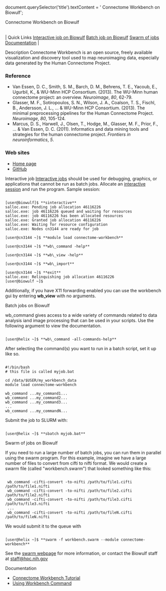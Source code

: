 

document.querySelector('title').textContent = ' Connectome Workbench on Biowulf';

Connectome Workbench on Biowulf



|  |
| --- |
| 
Quick Links
[Interactive job on Biowulf](#int)
[Batch job on Biowulf](#serial)
[Swarm of jobs](#swarm)
[Documentation](#doc)
 |



Description
Connectome Workbench is an open source, freely available visualization and 
discovery tool used to map neuroimaging data, especially data generated by the 
Human Connectome Project. 


### Reference


* Van Essen, D. C., Smith, S. M., Barch, D. M., Behrens, T. E., 
 Yacoub, E., Ugurbil, K., & WU-Minn HCP Consortium. (2013). The WU-Minn human 
 connectome project: an overview. *Neuroimage*, *80*, 62-79.
* Glasser, M. F., Sotiropoulos, S. N., Wilson, J. A., Coalson, T. S., 
 Fischl, B., Andersson, J. L., ... & WU-Minn HCP Consortium. (2013). The 
 minimal preprocessing pipelines for the Human Connectome Project. 
 *Neuroimage*, *80*, 105-124.
* Marcus, D. S., Harwell, J., Olsen, T., Hodge, M., Glasser, M. F., Prior, 
 F., ... & Van Essen, D. C. (2011). Informatics and data mining tools and 
 strategies for the human connectome project. *Frontiers in 
 neuroinformatics*, *5*.


### Web sites


* [Home page](http://www.humanconnectome.org/software/connectome-workbench.html)
* [GitHub](https://github.com/Washington-University/workbench)



Interactive job
[Interactive jobs](/docs/userguide.html#int) should be used for debugging, graphics, or applications that cannot be run as batch jobs.
Allocate an [interactive session](/docs/userguide.html#int) and run the program. Sample session:



```

[user@biowulf]$ **sinteractive**
salloc.exe: Pending job allocation 46116226
salloc.exe: job 46116226 queued and waiting for resources
salloc.exe: job 46116226 has been allocated resources
salloc.exe: Granted job allocation 46116226
salloc.exe: Waiting for resource configuration
salloc.exe: Nodes cn3144 are ready for job

[user@cn3144 ~]$ **module load connectome-workbench**

[user@cn3144 ~]$ **wb\_command -help**

[user@cn3144 ~]$ **wb\_view -help**

[user@cn3144 ~]$ **wb\_import**

[user@cn3144 ~]$ **exit**
salloc.exe: Relinquishing job allocation 46116226
[user@biowulf ~]$

```


Additionally, if you have X11 forwarding enabled you can use the workbench gui
by entering **wb\_view** with no arguments.





Batch jobs on Biowulf

wb\_command gives access to a wide variety of commands related to data analysis 
iand image processing that can be used in your scripts. Use the following 
argument to view the documentation.




```

[user@helix ~]$ **wb\_command -all-commands-help**

```


After selecting the command(s) you want to run in a batch script, set it up like 
so.




```

#!/bin/bash
# this file is called myjob.bat

cd /data/$USER/my_workbench_data
module load connectome-workbench

wb_command ...my_command1...
wb_command ...my_command2...
wb_command ...my_command3...
...
wb_command ...my_commandN...

```


Submit the job to SLURM with:




```

[user@helix ~]$ **sbatch myjob.bat**

```



Swarm of jobs on Biowulf

If you need to run a large number of batch jobs, you can run them in parallel 
using the swarm program. For this example, imagine we have a large number of 
files to convert from cifti to nifti format. We would create a swarm file 
(called "workbench.swarm") that looked something like this:




```

 wb_command -cifti-convert -to-nifti /path/to/file1.cifti /path/to/file1.nifti
 wb_command -cifti-convert -to-nifti /path/to/file2.cifti /path/to/file2.nifti
 wb_command -cifti-convert -to-nifti /path/to/file3.cifti /path/to/file3.nifti
 ...                             
 wb_command -cifti-convert -to-nifti /path/to/fileN.cifti /path/to/fileN.nifti

```

We would submit it to the queue with



```

[user@helix ~]$ **swarm -f workbench.swarm --module connectome-workbench** 

```


See the [swarm webpage](/apps/swarm.html) for more
information, or contact the Biowulf staff at staff@hpc.nih.gov 






Documentation
* [Connectome Workbench Tutorial](http://www.humanconnectome.org/documentation/tutorials/Connectome_WB_Tutorial_v1.0.pdf)
* [Using Workbench Command](http://www.humanconnectome.org/software/workbench-command.php)






